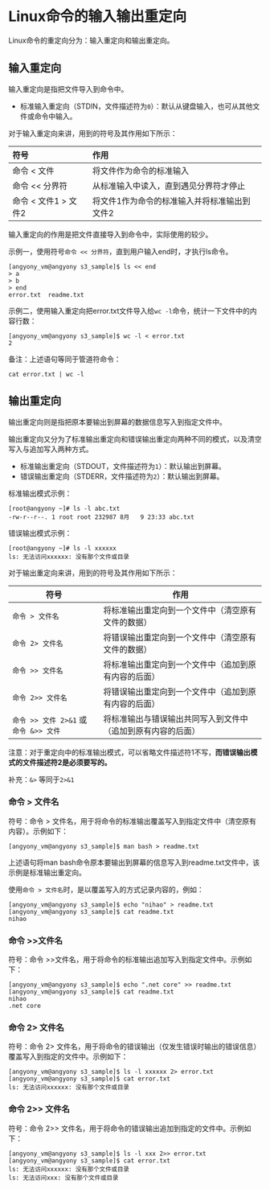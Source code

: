 # Linux命令的输入输出重定向

Linux命令的重定向分为：输入重定向和输出重定向。



## 输入重定向

输入重定向是指把文件导入到命令中。

- 标准输入重定向（STDIN，文件描述符为`0`）：默认从键盘输入，也可从其他文件或命令中输入。



对于输入重定向来讲，用到的符号及其作用如下所示：

| 符号                 | 作用                                         |
| :------------------- | :------------------------------------------- |
| 命令 < 文件          | 将文件作为命令的标准输入                     |
| 命令 << 分界符       | 从标准输入中读入，直到遇见分界符才停止       |
| 命令 < 文件1 > 文件2 | 将文件1作为命令的标准输入并将标准输出到文件2 |

输入重定向的作用是把文件直接导入到命令中，实际使用的较少。

示例一，使用符号`命令 << 分界符`，直到用户输入end时，才执行ls命令。

```shell
[angyony_vm@angyony s3_sample]$ ls << end
> a
> b
> end
error.txt  readme.txt
```

示例二，使用输入重定向把error.txt文件导入给`wc -l`命令，统计一下文件中的内容行数：

```
[angyony_vm@angyony s3_sample]$ wc -l < error.txt 
2
```

备注：上述语句等同于管道符命令：

```shell
cat error.txt | wc -l
```



## 输出重定向

输出重定向则是指把原本要输出到屏幕的数据信息写入到指定文件中。

输出重定向又分为了标准输出重定向和错误输出重定向两种不同的模式，以及清空写入与追加写入两种方式。

- 标准输出重定向（STDOUT，文件描述符为`1`）：默认输出到屏幕。
- 错误输出重定向（STDERR，文件描述符为`2`）：默认输出到屏幕。

标准输出模式示例：

```shell
[root@angyony ~]# ls -l abc.txt 
-rw-r--r--. 1 root root 232987 8月   9 23:33 abc.txt
```

错误输出模式示例：

```shell
[root@angyony ~]# ls -l xxxxxx
ls: 无法访问xxxxxx: 没有那个文件或目录
```

对于输出重定向来讲，用到的符号及其作用如下所示：

| 符号                                   | 作用                                                         |
| -------------------------------------- | ------------------------------------------------------------ |
| `命令 > 文件名`                        | 将标准输出重定向到一个文件中（清空原有文件的数据）           |
| `命令 2> 文件名`                       | 将错误输出重定向到一个文件中（清空原有文件的数据）           |
| `命令 >> 文件名`                       | 将标准输出重定向到一个文件中（追加到原有内容的后面）         |
| `命令 2>> 文件名`                      | 将错误输出重定向到一个文件中（追加到原有内容的后面）         |
| `命令 >> 文件 2>&1` 或 `命令 &>> 文件` | 将标准输出与错误输出共同写入到文件中（追加到原有内容的后面） |

注意：对于重定向中的标准输出模式，可以省略文件描述符1不写，**而错误输出模式的文件描述符2是必须要写的。**

补充：`&>` 等同于`2>&1`



### 命令 > 文件名

符号：命令 > 文件名，用于将命令的标准输出覆盖写入到指定文件中（清空原有内容）。示例如下：

```shell
[angyony_vm@angyony s3_sample]$ man bash > readme.txt
```

上述语句将man bash命令原本要输出到屏幕的信息写入到readme.txt文件中，该示例是标准输出重定向。

使用`命令 > 文件名`时，是以覆盖写入的方式记录内容的，例如：

```shell
[angyony_vm@angyony s3_sample]$ echo "nihao" > readme.txt
[angyony_vm@angyony s3_sample]$ cat readme.txt 
nihao
```

### 命令 >>文件名

符号：命令 >>文件名，用于将命令的标准输出追加写入到指定文件中。示例如下：

```shell
[angyony_vm@angyony s3_sample]$ echo ".net core" >> readme.txt
[angyony_vm@angyony s3_sample]$ cat readme.txt 
nihao
.net core
```

### 命令 2> 文件名

符号：命令 2> 文件名，用于将命令的错误输出（仅发生错误时输出的错误信息）覆盖写入到指定的文件中。示例如下：

```shell
[angyony_vm@angyony s3_sample]$ ls -l xxxxxx 2> error.txt
[angyony_vm@angyony s3_sample]$ cat error.txt
ls: 无法访问xxxxxx: 没有那个文件或目录
```

### 命令 2>> 文件名

符号：命令 2>> 文件名，用于将命令的错误输出追加到指定的文件中。示例如下：

```shell
[angyony_vm@angyony s3_sample]$ ls -l xxx 2>> error.txt
[angyony_vm@angyony s3_sample]$ cat error.txt 
ls: 无法访问xxxxxx: 没有那个文件或目录
ls: 无法访问xxx: 没有那个文件或目录
```



